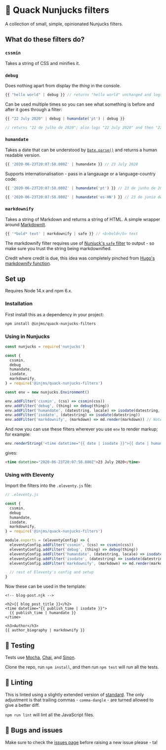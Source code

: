 # 🦆 Quack Nunjucks filters

A collection of small, simple, opinionated Nunjucks filters.

## What do these filters do?

### `cssmin`

Takes a string of CSS and minifies it.

### `debug`

Does nothing apart from display the _thing_ in the console.

```javascript
{{ "hello world" | debug }} // returns "hello world" unchanged and logs "hello world" in the console
```

Can be used multiple times so you can see what something is before and after it goes through a filter:

```javascript
{{ "22 July 2020" | debug | humandate('pt') | debug }}

// returns "22 de julho de 2020"; also logs "22 July 2020" and then "22 de julho de 2020" in the console.
```

### `humandate`

Takes a date that can be understood by [`Date.parse()`](https://developer.mozilla.org/en-US/docs/Web/JavaScript/Reference/Global_Objects/Date/parse) and returns a human readable version.

```javascript
{{ '2020-06-23T20:07:58.800Z' | humandate }} // 23 July 2020
```

Supports internationalisation - pass in a langauage or a language-country code:

```javascript
{{ '2020-06-23T20:07:58.800Z' | humandate('pt') }} // 23 de junho de 2020
```

```javascript
{{ '2020-06-23T20:07:58.800Z' | humandate('es-HN') }} // 23 de junio de 2020
```

### `markdownify`

Takes a string of Markdown and returns a string of HTML. A simple wrapper around [MarkdownIt](https://github.com/markdown-it/markdown-it).

```javascript
{{ '*bold* text' | markdownify | safe }} // <b>bold</b> text
```

The markdownify filter requires use of [Nunjuck's `safe` filter](https://mozilla.github.io/nunjucks/templating.html#safe) to output - so make sure you trust the string being markdownified.

Credit where credit is due, this idea was completely pinched from [Hugo's markdownify function](https://gohugo.io/functions/markdownify/).

## Set up

Requires Node 14.x and npm 6.x.

### Installation

First install this as a dependency in your project:

```bash
npm install @injms/quack-nunjucks-filters
```

### Using in Nunjucks

```javascript
const nunjucks = require('nunjucks')

const {
  cssmin,
  debug
  humandate,
  isodate,
  markdownify,
} = require('@injms/quack-nunjucks-filters')

const env = new nunjucks.Environment()

env.addFilter('cssmin', (css) => cssmin(css))
env.addFilter('debug', (thing) => debug(thing))
env.addFilter('humandate', (datestring, locale) => isodate(datestring, locale))
env.addFilter('isodate', (datestring) => isodate(datestring))
env.addFilter('markdownify', (markdown) => md.render(markdown)) // Note the use of render()
```

And now you can use these filters wherever you use `env` to render markup; for example:

```javascript
env.renderString('<time datetime="{{ date | isodate }}">{{ date | humandate('en-AU') }}</time>', { date: 1592942878800 })
```

gives:

```html
<time datetime="2020-06-23T20:07:58.800Z">23 July 2020</time>
```

### Using with Eleventy

Import the filters into the `.eleventy.js` file:

```javascript
// .eleventy.js

const {
  cssmin,
  debug
  humandate,
  isodate,
  markdownify,
} = require('@injms/quack-nunjucks-filters')

module.exports = (eleventyConfig) => {
  eleventyConfig.addFilter('cssmin', (css) => cssmin(css))
  eleventyConfig.addFilter('debug', (thing) => debug(thing))
  eleventyConfig.addFilter('humandate', (datestring, locale) => isodate(datestring, locale))
  eleventyConfig.addFilter('isodate', (datestring) => isodate(datestring))
  eleventyConfig.addFilter('markdownify', (markdown) => md.render(markdown))

  // rest of Eleventy's config and setup
}
```

Now these can be used in the template:

```njk
<!-- blog-post.njk -->

<h2>{{ blog_post_title }}</h2>
<time datetime="{{ publish_time | isodate }}">
  {{ publish_time | humandate }}
</time>

<h3>Author</h3>
{{ author_biography | markdownify }}
```

## 🧪 Testing

Tests use [Mocha](https://mochajs.org/), [Chai](http://chaijs.com), and [Sinon](https://sinonjs.org/).

Clone the repo, run `npm install`, and then run `npm test` will run all the tests.

## 👔 Linting

This is linted using a slightly extended version of [standard](https://standardjs.com/). The only adjustment is that trailing commas - `comma-dangle` - are turned allowed to give a better diff.

`npm run lint` will lint all the JavaScript files.

## 🐞 Bugs and issues

Make sure to check the [issues page](https://github.com/injms/quack-nunjucks-filters/issues) before raising a new issue please - ta!
